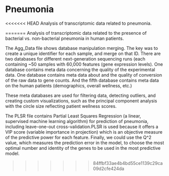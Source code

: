 # Pneumonia
<<<<<<< HEAD
Analysis of transcriptomic data related to pneumonia.

=======
Analysis of transcriptomic data related to the presence of bacterial vs. non-bacterial pneumonia in human patients. 

The Agg_Data file shows database manipulation merging. The key was to create a unique identifier for each sample, and merge on that ID. There are two databases for different next-generation sequencing runs (each containing ~50 samples with 60,000 features (gene expression levels). One database contains meta data concerning the quality of the experimental data. One database contains meta data about and the quality of conversion of the raw data to gene counts. And the fifth database contains meta data on the human patients (demographics, overall wellness, etc.) 

These meta databases are used for filtering data, detecting outliers, and creating custom visualizations, such as the principal component analysis with the circle size reflecting patient wellness scores. 

The PLSR file contains Partial Least Squares Regression (a linear, supervised machine learning algorithm) for prediction of pneumonia, including leave-one-out cross-validation.PLSR is used because it offers a VIP score (variable importance in projection) which is an objective measure of the predictive power for each feature. Finally, we could use the Q^2 value, which measures the prediction error in the model, to choose the most optimal number and identity of the genes to be used in the most predictive model.
>>>>>>> 84ffbf33ae4b4bd55ce1139c29ca09d2cfe424da

